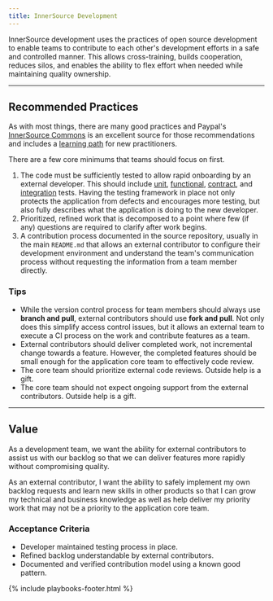 ```yaml
---
title: InnerSource Development
---
```



InnerSource development uses the practices of open source development to enable teams to contribute to each other's development efforts in a safe and controlled manner. This allows cross-training, builds cooperation, reduces silos, and enables the ability to flex effort when needed while maintaining quality ownership.

---

## Recommended Practices

As with most things, there are many good practices and Paypal's [InnerSource Commons](https://paypal.github.io/InnerSourceCommons/) is an excellent source for those recommendations and includes a [learning path](https://github.com/InnerSourceCommons/InnerSourceLearningPath) for new practitioners.

There are a few core minimums that teams should focus on first.

1. The code must be sufficiently tested to allow rapid onboarding by an external developer. This should include [unit](../testing-process/unit-testing.html), [functional](../testing-process/functional-testing.html), [contract](http://testing.walmart.com/testsolutions/testing-practices/testing-terms.html#api-test), and [integration](../testing-process/integration-testing.html) tests. Having the testing framework in place not only protects the application from defects and encourages more testing, but also fully describes what the application is doing to the new developer.
2. Prioritized, refined work that is decomposed to a point where few (if any) questions are required to clarify after work begins.
3. A contribution process documented in the source repository, usually in the main `README.md` that allows an external contributor to configure their development environment and understand the team's communication process without requesting the information from a team member directly.

### Tips

- While the version control process for team members should always use **branch and pull**, external contributors should use **fork and pull**. Not only does this simplify access control issues, but it allows an external team to execute a CI process on the work and contribute features as a team.
- External contributors should deliver completed work, not incremental change towards a feature. However, the completed features should be small enough for the application core team to effectively code review.
- The core team should prioritize external code reviews. Outside help is a gift.
- The core team should not expect ongoing support from the external contributors. Outside help is a gift.

---

## Value

As a development team, we want the ability for external contributors to assist us with our backlog so that we can deliver features more rapidly without compromising quality.

As an external contributor, I want the ability to safely implement my own backlog requests and learn new skills in other products so that I can grow my technical and business knowledge as well as help deliver my priority work that may not be a priority to the application core team.

### Acceptance Criteria

- Developer maintained testing process in place.
- Refined backlog understandable by external contributors.
- Documented and verified contribution model using a known good pattern.

{% include playbooks-footer.html %}
